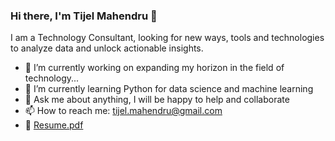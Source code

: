 ### Hi there, I'm Tijel Mahendru 👋

I am a Technology Consultant, looking for new ways, tools and technologies to analyze data and unlock actionable insights.

- 🔭 I’m currently working on expanding my horizon in the field of technology...
- 🌱 I’m currently learning Python for data science and machine learning
- 💬 Ask me about anything, I will be happy to help and collaborate
- 📫 How to reach me: tijel.mahendru@gmail.com
- 📝 [Resume.pdf](https://github.com/TijelM/TijelM/files/8718037/Resume.pdf)

